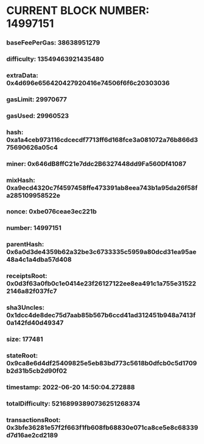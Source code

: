 # CURRENT BLOCK NUMBER: 14997151

### baseFeePerGas: 38638951279
### difficulty: 13549463921435480
### extraData: 0x4d696e656420427920416e74506f6f6c20303036
### gasLimit: 29970677
### gasUsed: 29960523
### hash: 0xa1a4ceb973116cdcecdf7713ff6d168fce3a081072a76b866d375690626a05c4
### miner: 0x646dB8ffC21e7ddc2B6327448dd9Fa560Df41087
### mixHash: 0xa9ecd4320c7f4597458ffe473391ab8eea743b1a95da26f58fa285109958522e
### nonce: 0xbe076ceae3ec221b
### number: 14997151
### parentHash: 0x6a0d3de4359b62a32be3c6733335c5959a80dcd31ea95ae48a4c1a4dba57d408
### receiptsRoot: 0x0d3f63a0fb0c1e0414e23f26127122ee8ea491c1a755e315222146a82f037fc7
### sha3Uncles: 0x1dcc4de8dec75d7aab85b567b6ccd41ad312451b948a7413f0a142fd40d49347
### size: 177481
### stateRoot: 0x9ca8e6d4df25409825e5eb83bd773c5618b0dfcb0c5d1709b2d31b5cb2d90f02
### timestamp: 2022-06-20 14:50:04.272888
### totalDifficulty: 52168993890736251268374
### transactionsRoot: 0x3bfe36281e57f2f663f1fb608fb68830e071ca8ce5e8c68339d7d16ae2cd2189
